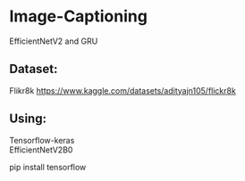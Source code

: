 # Image-Captioning
EfficientNetV2 and GRU

## Dataset:
Flikr8k https://www.kaggle.com/datasets/adityajn105/flickr8k

## Using:
Tensorflow-keras  
EfficientNetV2B0

pip install tensorflow